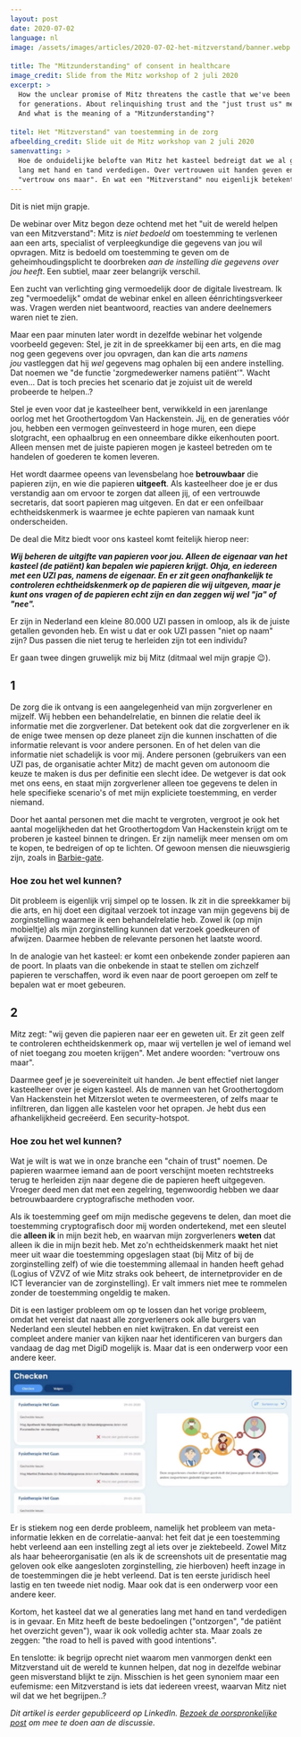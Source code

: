 ```yaml
---
layout: post
date: 2020-07-02
language: nl
image: /assets/images/articles/2020-07-02-het-mitzverstand/banner.webp

title: The "Mitzunderstanding" of consent in healthcare
image_credit: Slide from the Mitz workshop of 2 juli 2020
excerpt: >
  How the unclear promise of Mitz threatens the castle that we've been defending
  for generations. About relinquishing trust and the "just trust us" mentality.
  And what is the meaning of a "Mitzunderstanding"?

titel: Het "Mitzverstand" van toestemming in de zorg
afbeelding_credit: Slide uit de Mitz workshop van 2 juli 2020
samenvatting: >
  Hoe de onduidelijke belofte van Mitz het kasteel bedreigt dat we al generaties
  lang met hand en tand verdedigen. Over vertrouwen uit handen geven en
  "vertrouw ons maar". En wat een "Mitzverstand" nou eigenlijk betekent?
---
```


Dit is niet mijn grapje.

De webinar over Mitz begon deze ochtend met het "uit de wereld helpen van een
Mitzverstand": Mitz is _niet bedoeld_ om toestemming te verlenen aan een arts,
specialist of verpleegkundige die gegevens van jou wil opvragen. Mitz is bedoeld
om toestemming te geven om de geheimhoudingsplicht te doorbreken _aan de
instelling die gegevens over jou heeft_. Een subtiel, maar zeer belangrijk
verschil.

Een zucht van verlichting ging vermoedelijk door de digitale livestream. Ik zeg
"vermoedelijk" omdat de webinar enkel en alleen éénrichtingsverkeer was. Vragen
werden niet beantwoord, reacties van andere deelnemers waren niet te zien.

Maar een paar minuten later wordt in dezelfde webinar het volgende voorbeeld
gegeven: Stel, je zit in de spreekkamer bij een arts, en die mag nog geen
gegevens over jou opvragen, dan kan die arts _namens jou_ vastleggen dat
hij _wel_ gegevens mag ophalen bij een andere instelling. Dat noemen we "de
functie 'zorgmedewerker namens patiënt'". Wacht even... Dat is toch precies het
scenario dat je zojuist uit de wereld probeerde te helpen..?

Stel je even voor dat je kasteelheer bent, verwikkeld in een jarenlange oorlog
met het Groothertogdom Van Hackenstein. Jij, en de generaties vóór jou, hebben
een vermogen geïnvesteerd in hoge muren, een diepe slotgracht, een ophaalbrug en
een onneembare dikke eikenhouten poort. Alleen mensen met de juiste papieren
mogen je kasteel betreden om te handelen of goederen te komen leveren.

Het wordt daarmee opeens van levensbelang hoe **betrouwbaar** die papieren zijn,
en wie die papieren **uitgeeft**. Als kasteelheer doe je er dus verstandig aan
om ervoor te zorgen dat alleen jij, of een vertrouwde secretaris, dat soort
papieren mag uitgeven. En dat er een onfeilbaar echtheidskenmerk is waarmee je
echte papieren van namaak kunt onderscheiden.

De deal die Mitz biedt voor ons kasteel komt feitelijk hierop neer:

**_Wij beheren de uitgifte van papieren voor jou. Alleen de eigenaar van het
kasteel (de patiënt) kan bepalen wie papieren krijgt. Ohja, en iedereen met een
UZI pas, namens de eigenaar. En er zit geen onafhankelijk te controleren
echtheidskenmerk op de papieren die wij uitgeven, maar je kunt ons vragen of de
papieren echt zijn en dan zeggen wij wel "ja" of "nee"._**

Er zijn in Nederland een kleine 80.000 UZI passen in omloop, als ik de juiste
getallen gevonden heb. En wist u dat er ook UZI passen "niet op naam" zijn? Dus
passen die niet terug te herleiden zijn tot een individu?

Er gaan twee dingen gruwelijk miz bij Mitz (ditmaal wel mijn grapje 😉).

## 1

De zorg die ik ontvang is een aangelegenheid van mijn zorgverlener en mijzelf.
Wij hebben een behandelrelatie, en binnen die relatie deel ik informatie met die
zorgverlener. Dat betekent ook dat die zorgverlener en ik de enige twee mensen
op deze planeet zijn die kunnen inschatten of die informatie relevant is voor
andere personen. En of het delen van die informatie niet schadelijk is voor mij.
Andere personen (gebruikers van een UZI pas, de organisatie achter Mitz) de
macht geven om autonoom die keuze te maken is dus per definitie een slecht idee.
De wetgever is dat ook met ons eens, en staat mijn zorgverlener alleen toe
gegevens te delen in hele specifieke scenario's of met mijn expliciete
toestemming, en verder niemand.

Door het aantal personen met die macht te vergroten, vergroot je ook het aantal
mogelijkheden dat het Groothertogdom Van Hackenstein krijgt om te proberen je
kasteel binnen te dringen. Er zijn namelijk meer mensen om om te kopen, te
bedreigen of op te lichten. Of gewoon mensen die nieuwsgierig zijn, zoals
in [Barbie-gate](https://nos.nl/artikel/2225867-tientallen-onbevoegden-bekeken-medisch-dossier-barbie.html).

### Hoe zou het wel kunnen?

Dit probleem is eigenlijk vrij simpel op te lossen. Ik zit in die spreekkamer
bij die arts, en hij doet een digitaal verzoek tot inzage van mijn gegevens bij
de zorginstelling waarmee ik een behandelrelatie heb. Zowel ik (op mijn
mobieltje) als mijn zorginstelling kunnen dat verzoek goedkeuren of afwijzen.
Daarmee hebben de relevante personen het laatste woord.

In de analogie van het kasteel: er komt een onbekende zonder papieren aan de
poort. In plaats van die onbekende in staat te stellen om zichzelf papieren te
verschaffen, word ik even naar de poort geroepen om zelf te bepalen wat er moet
gebeuren.

## 2

Mitz zegt: "wij geven die papieren naar eer en geweten uit. Er zit geen zelf te
controleren echtheidskenmerk op, maar wij vertellen je wel of iemand wel of niet
toegang zou moeten krijgen". Met andere woorden: "vertrouw ons maar".

Daarmee geef je je soevereiniteit uit handen. Je bent effectief niet langer
kasteelheer over je eigen kasteel. Als de mannen van het Groothertogdom Van
Hackenstein het Mitzerslot weten te overmeesteren, of zelfs maar te infiltreren,
dan liggen alle kastelen voor het oprapen. Je hebt dus een afhankelijkheid
gecreëerd. Een security-hotspot.

### Hoe zou het wel kunnen?

Wat je wilt is wat we in onze branche een "chain of trust" noemen. De papieren
waarmee iemand aan de poort verschijnt moeten rechtstreeks terug te herleiden
zijn naar degene die de papieren heeft uitgegeven. Vroeger deed men dat met een
zegelring, tegenwoordig hebben we daar betrouwbaardere cryptografische methoden
voor.

Als ik toestemming geef om mijn medische gegevens te delen, dan moet die
toestemming cryptografisch door mij worden ondertekend, met een sleutel
die **alleen ik** in mijn bezit heb, en waarvan mijn zorgverleners **weten** dat
alleen ik die in mijn bezit heb. Met zo'n echtheidskenmerk maakt het niet meer
uit waar die toestemming opgeslagen staat (bij Mitz of bij de zorginstelling
zelf) of wie die toestemming allemaal in handen heeft gehad (Logius of VZVZ of
wie Mitz straks ook beheert, de internetprovider en de ICT leverancier van de
zorginstelling). Er valt immers niet mee te rommelen zonder de toestemming
ongeldig te maken.

Dit is een lastiger probleem om op te lossen dan het vorige probleem, omdat het
vereist dat naast alle zorgverleners ook alle burgers van Nederland een sleutel
hebben en niet kwijtraken. En dat vereist een compleet andere manier van kijken
naar het identificeren van burgers dan vandaag de dag met DigiD mogelijk is.
Maar dat is een onderwerp voor een andere keer.

<img src="/assets/images/articles/2020-07-02-het-mitzverstand/screenshot.png"
title="Screenshot van de Mitz applicatie uit de webinar" class="extra-large">

Er is stiekem nog een derde probleem, namelijk het probleem van meta-informatie
lekken en de correlatie-aanval: het feit dat je een toestemming hebt verleend
aan een instelling zegt al iets over je ziektebeeld. Zowel Mitz als haar
beheerorganisatie (en als ik de screenshots uit de presentatie mag geloven ook
elke aangesloten zorginstelling, zie hierboven) heeft inzage in de toestemmingen
die je hebt verleend. Dat is ten eerste juridisch heel lastig en ten tweede niet
nodig. Maar ook dat is een onderwerp voor een andere keer.

Kortom, het kasteel dat we al generaties lang met hand en tand verdedigen is in
gevaar. En Mitz heeft de beste bedoelingen ("ontzorgen", "de patiënt het
overzicht geven"), waar ik ook volledig achter sta. Maar zoals ze zeggen: "the
road to hell is paved with good intentions".

En tenslotte: ik begrijp oprecht niet waarom men vanmorgen denkt een
Mitzverstand uit de wereld te kunnen helpen, dat nog in dezelfde webinar geen
misverstand blijkt te zijn. Misschien is het geen synoniem maar een eufemisme:
een Mitzverstand is iets dat iedereen vreest, waarvan Mitz niet wil dat we het
begrijpen..?

_Dit artikel is eerder gepubliceerd op LinkedIn. [Bezoek de oorspronkelijke
post](https://www.linkedin.com/pulse/het-mitzverstand-van-toestemming-de-zorg-tim-franssen/)
om mee te doen aan de discussie._
